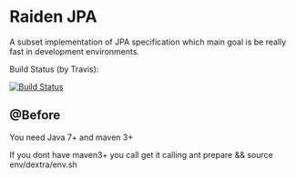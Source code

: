 Raiden JPA
=========

A subset implementation of JPA specification which main goal is be really fast in development environments.

Build Status (by Travis):

[![Build Status](https://travis-ci.org/andreitognolo/raidenjpa.png)](http://travis-ci.org/andreitognolo]/raidenjpa])

## @Before

You need Java 7+ and maven 3+

If you dont have maven3+ you call get it calling ant prepare && source env/dextra/env.sh
